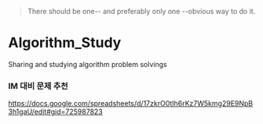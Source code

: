 > There should be one-- and preferably only one --obvious way to do it.

# Algorithm_Study
Sharing and studying algorithm problem solvings

### IM 대비 문제 추천
https://docs.google.com/spreadsheets/d/17zkrO0tIh6rKz7W5kmg29E9NpB3h1gaU/edit#gid=725987823
